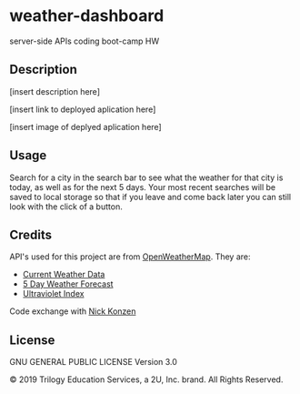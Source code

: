# weather-dashboard
server-side APIs coding boot-camp HW

## Description

[insert description here]

[insert link to deployed aplication here]

[insert image of deplyed aplication here]

## Usage

Search for a city in the search bar to see what the weather for that city is today, as well as for the next 5 days. Your most recent searches will be saved to local storage so that if you leave and come back later you can still look with the click of a button.

## Credits

API's used for this project are from [OpenWeatherMap](https://openweathermap.org/). They are:
 * [Current Weather Data](https://openweathermap.org/current)
 * [5 Day Weather Forecast](https://openweathermap.org/forecast5)
 * [Ultraviolet Index](https://openweathermap.org/api/uvi)

Code exchange with [Nick Konzen](https://github.com/NTKonzen)

## License

GNU GENERAL PUBLIC LICENSE Version 3.0

© 2019 Trilogy Education Services, a 2U, Inc. brand. All Rights Reserved.